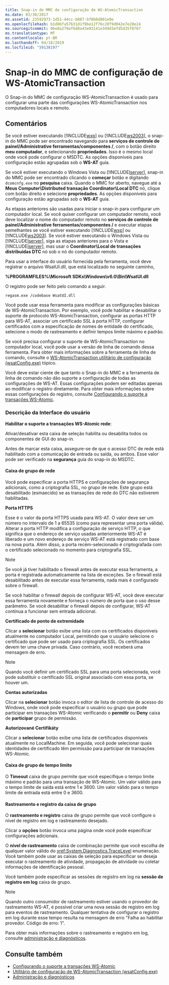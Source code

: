 ```yaml
---
title: Snap-in do MMC de configuração de WS-AtomicTransaction
ms.date: 03/30/2017
ms.assetid: 23592973-1d51-44cc-b887-bf8b0d801e9e
ms.openlocfilehash: b1d86fa57b31d1f9be12f76c28f9d042e7e28e24
ms.sourcegitcommit: 0be8a279af6d8a43e03141e349d3efd5d35f8767
ms.translationtype: MT
ms.contentlocale: pt-BR
ms.lasthandoff: 04/18/2019
ms.locfileid: "59138197"
---
```

# <a name="ws-atomictransaction-configuration-mmc-snap-in"></a>Snap-in do MMC de configuração de WS-AtomicTransaction
O Snap-in do MMC de configuração WS-AtomicTransaction é usado para configurar uma parte das configurações WS-AtomicTransaction nos computadores locais e remoto.  
  
## <a name="remarks"></a>Comentários  
 Se você estiver executando [!INCLUDE[wxp](../../../includes/wxp-md.md)] ou [!INCLUDE[ws2003](../../../includes/ws2003-md.md)], o snap-in do MMC pode ser encontrado navegando para **serviços de controle de painel/Administrative ferramentas/componentes /**, com o botão direito **meu computador**, e selecionando **propriedades**. Isso é o mesmo local onde você pode configurar o MSDTC. As opções disponíveis para configuração estão agrupadas sob o **WS-AT** guia.  
  
 Se você estiver executando o Windows Vista ou [!INCLUDE[lserver](../../../includes/lserver-md.md)], snap-in do MMC pode ser encontrado clicando o **começar** botão e digitando `dcomcnfg.exe` no **pesquisa** caixa. Quando o MMC for aberto, navegue até a **Meus Computer\Distributed transação Coordinator\Local DTC** nó, clique com botão direito e selecione **propriedades**. As opções disponíveis para configuração estão agrupadas sob o **WS-AT** guia.  
  
 As etapas anteriores são usadas para iniciar o snap-in para configurar um computador local. Se você quiser configurar um computador remoto, você deve localizar o nome do computador remoto no **serviços de controle de painel/Administrative ferramentas/componentes /** e executar etapas semelhantes se você estiver executando [!INCLUDE[wxp](../../../includes/wxp-md.md)] ou [!INCLUDE[ws2003](../../../includes/ws2003-md.md)]. Se você estiver executando o Windows Vista ou [!INCLUDE[lserver](../../../includes/lserver-md.md)], siga as etapas anteriores para o Vista e [!INCLUDE[lserver](../../../includes/lserver-md.md)], mas usar o **Coordinator\Local de transações distribuídas DTC** nó sob o nó do computador remoto.  
  
 Para usar a interface do usuário fornecida pela ferramenta, você deve registrar o arquivo WsatUI.dll, que está localizado no seguinte caminho,  
  
 **%PROGRAMFILES%\Microsoft SDKs\Windows\v6.0\Bin\WsatUI.dll**  
  
 O registro pode ser feito pelo comando a seguir.  
  
```Output  
regasm.exe /codebase WsatUI.dll  
```  
  
 Você pode usar essa ferramenta para modificar as configurações básicas de WS-AtomicTransaction. Por exemplo, você pode habilitar e desabilitar o suporte de protocolo WS-AtomicTransaction, configurar as portas HTTP para WS-AT, associar um certificado SSL à porta HTTP, configurar certificados com a especificação de nomes de entidade do certificado, selecione o modo de rastreamento e definir tempos limite máximo e padrão.  
  
 Se você precisa configurar o suporte de WS-AtomicTransaction no computador local, você pode usar a versão de linha de comando dessa ferramenta. Para obter mais informações sobre a ferramenta de linha de comando, consulte o [WS-AtomicTransaction utilitário de configuração (wsatConfig.exe)](../../../docs/framework/wcf/ws-atomictransaction-configuration-utility-wsatconfig-exe.md) tópico.  
  
 Você deve estar ciente de que tanto o Snap-in do MMC e a ferramenta de linha de comando não dão suporte a configuração de todas as configurações de WS-AT. Essas configurações podem ser editadas apenas ao modificar o registro diretamente. Para obter mais informações sobre essas configurações do registro, consulte [Configurando o suporte a transações WS-Atomic](../../../docs/framework/wcf/feature-details/configuring-ws-atomic-transaction-support.md).  
  
### <a name="user-interface-description"></a>Descrição da Interface do usuário  
 **Habilitar o suporte a transações WS-Atomic rede**:  
  
 Ativar/desativar esta caixa de seleção habilita ou desabilita todos os componentes de GUI do snap-in.  
  
 Antes de marcar esta caixa, assegure-se de que o acesso DTC de rede está habilitado com a comunicação de entrada ou saída, ou ambos. Esse valor pode ser verificado na **segurança** guia do snap-in do MSDTC.  
  
#### <a name="network-group-box"></a>Caixa de grupo de rede  
 Você pode especificar a porta HTTPS e configurações de segurança adicionais, como a criptografia SSL, no grupo de rede. Este grupo está desabilitado (esmaecido) se as transações de rede do DTC não estiverem habilitadas.  
  
 **Porta HTTPS**  
  
 Esse é o valor da porta HTTPS usada para WS-AT. O valor deve ser um número no intervalo de 1 a 65535 (como para representar uma porta válida). Alterar a porta HTTP modifica a configuração de serviço HTTP, o que significa que o endereço de serviço usadas anteriormente WS-AT é liberado e um novo endereço de serviço WS-AT está registrado com base na nova porta. Além disso, a porta recém-selecionado é criptografada com o certificado selecionado no momento para criptografia SSL.  
  
> [!NOTE]
>  Se você já tiver habilitado o firewall antes de executar essa ferramenta, a porta é registrada automaticamente na lista de exceções. Se o firewall está desabilitado antes de executar essa ferramenta, nada mais é configurado sobre o firewall.  
  
 Se você habilitar o firewall depois de configurar WS-AT, você deve executar essa ferramenta novamente e forneça o número de porta que o uso desse parâmetro. Se você desabilitar o firewall depois de configurar, WS-AT continua a funcionar sem entrada adicional.  
  
 **Certificado de ponto de extremidade**  
  
 Clicar a **selecionar** botão exibe uma lista com os certificados disponíveis atualmente no computador Local, permitindo que o usuário selecione o certificado que pode ser usado para criptografia SSL. Os certificados devem ter uma chave privada. Caso contrário, você receberá uma mensagem de erro.  
  
> [!NOTE]
>  Quando você definir um certificado SSL para uma porta selecionada, você pode substituir o certificado SSL original associado com essa porta, se houver um.  
  
 **Contas autorizadas**  
  
 Clicar na **selecionar** botão invoca o editor de lista de controle de acesso do Windows, onde você pode especificar o usuário ou grupo que pode participar em transações WS-Atomic verificando o **permitir** ou **Deny** caixa de **participar** grupo de permissão.  
  
 **Autorizované Certifikáty**  
  
 Clicar a **selecionar** botão exibe uma lista de certificados disponíveis atualmente no LocalMachine. Em seguida, você pode selecionar quais identidades de certificado têm permissão para participar de transações WS-Atomic.  
  
#### <a name="timeout-group-box"></a>Caixa de grupo de tempo limite  
 O **Timeout** caixa de grupo permite que você especifique o tempo limite máximo e padrão para uma transação de WS-Atomic. Um valor válido para o tempo limite de saída está entre 1 e 3600. Um valor válido para o tempo limite de entrada está entre 0 e 3600.  
  
#### <a name="tracing-and-logging-group-box"></a>Rastreamento e registro da caixa de grupo  
 O **rastreamento e registro** caixa de grupo permite que você configure o nível de registro em log e rastreamento desejado.  
  
 Clicar a **opções** botão invoca uma página onde você pode especificar configurações adicionais.  
  
 O **nível de rastreamento** caixa de combinação permite que você escolha de qualquer valor válido do <xref:System.Diagnostics.TraceLevel> enumeração. Você também pode usar as caixas de seleção para especificar se deseja executar o rastreamento de atividade, propagação de atividade ou coletar informações de identificação pessoal.  
  
 Você também pode especificar as sessões de registro em log na **sessão de registro em log** caixa de grupo.  
  
> [!NOTE]
>  Quando outro consumidor de rastreamento estiver usando o provedor de rastreamento WS-AT, é possível criar uma nova sessão de registro em log para eventos de rastreamento. Qualquer tentativa de configurar o registro em log durante esse tempo resulta na mensagem de erro "Falha ao habilitar provedor. Código de erro: 1".  
  
 Para obter mais informações sobre o rastreamento e registro em log, consulte [administração e diagnósticos](../../../docs/framework/wcf/diagnostics/index.md).  
  
## <a name="see-also"></a>Consulte também

- [Configurando o suporte a transações WS-Atomic](../../../docs/framework/wcf/feature-details/configuring-ws-atomic-transaction-support.md)
- [Utilitário de configuração de WS-AtomicTransaction (wsatConfig.exe)](../../../docs/framework/wcf/ws-atomictransaction-configuration-utility-wsatconfig-exe.md)
- [Administração e diagnósticos](../../../docs/framework/wcf/diagnostics/index.md)
